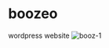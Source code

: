 # boozeo
wordpress website
![booz-1](https://github.com/user-attachments/assets/57522820-cb35-4234-9334-59c86c053b2d)
